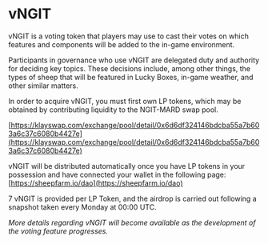 # vNGIT

vNGIT is a voting token that players may use to cast their votes on which features and components will be added to the in-game environment.&#x20;

Participants in governance who use vNGIT are delegated duty and authority for deciding key topics. These decisions include, among other things, the types of sheep that will be featured in Lucky Boxes, in-game weather, and other similar matters.



In order to acquire vNGIT, you must first own LP tokens, which may be obtained by contributing liquidity to the NGIT-MARD swap pool.

[https://klayswap.com/exchange/pool/detail/0x6d6df324146bdcba55a7b603a6c37c6080b4427e](https://klayswap.com/exchange/pool/detail/0x6d6df324146bdcba55a7b603a6c37c6080b4427e)



vNGIT will be distributed automatically once you have LP tokens in your possession and have connected your wallet in the following page: [https://sheepfarm.io/dao](https://sheepfarm.io/dao)



7 vNGIT is provided per LP Token, and the airdrop is carried out following a snapshot taken every Monday at 00:00 UTC.







_More details regarding vNGIT will become available as the development of the voting feature progresses._
